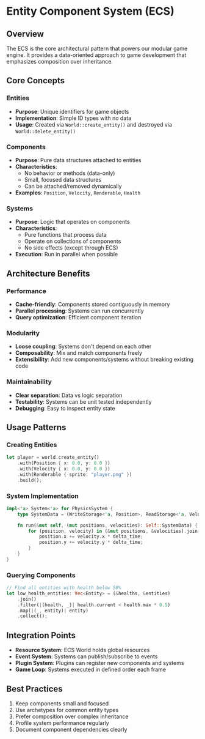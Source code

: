 # Entity Component System (ECS)

## Overview
The ECS is the core architectural pattern that powers our modular game engine. It provides a data-oriented approach to game development that emphasizes composition over inheritance.

## Core Concepts

### Entities
- **Purpose**: Unique identifiers for game objects
- **Implementation**: Simple ID types with no data
- **Usage**: Created via `World::create_entity()` and destroyed via `World::delete_entity()`

### Components
- **Purpose**: Pure data structures attached to entities
- **Characteristics**:
  - No behavior or methods (data-only)
  - Small, focused data structures
  - Can be attached/removed dynamically
- **Examples**: `Position`, `Velocity`, `Renderable`, `Health`

### Systems
- **Purpose**: Logic that operates on components
- **Characteristics**:
  - Pure functions that process data
  - Operate on collections of components
  - No side effects (except through ECS)
- **Execution**: Run in parallel when possible

## Architecture Benefits

### Performance
- **Cache-friendly**: Components stored contiguously in memory
- **Parallel processing**: Systems can run concurrently
- **Query optimization**: Efficient component iteration

### Modularity
- **Loose coupling**: Systems don't depend on each other
- **Composability**: Mix and match components freely
- **Extensibility**: Add new components/systems without breaking existing code

### Maintainability
- **Clear separation**: Data vs logic separation
- **Testability**: Systems can be unit tested independently
- **Debugging**: Easy to inspect entity state

## Usage Patterns

### Creating Entities
```rust
let player = world.create_entity()
    .with(Position { x: 0.0, y: 0.0 })
    .with(Velocity { x: 0.0, y: 0.0 })
    .with(Renderable { sprite: "player.png" })
    .build();
```

### System Implementation
```rust
impl<'a> System<'a> for PhysicsSystem {
    type SystemData = (WriteStorage<'a, Position>, ReadStorage<'a, Velocity>);

    fn run(&mut self, (mut positions, velocities): Self::SystemData) {
        for (position, velocity) in (&mut positions, &velocities).join() {
            position.x += velocity.x * delta_time;
            position.y += velocity.y * delta_time;
        }
    }
}
```

### Querying Components
```rust
// Find all entities with health below 50%
let low_health_entities: Vec<Entity> = (&healths, &entities)
    .join()
    .filter(|(health, _)| health.current < health.max * 0.5)
    .map(|(_, entity)| entity)
    .collect();
```

## Integration Points
- **Resource System**: ECS World holds global resources
- **Event System**: Systems can publish/subscribe to events
- **Plugin System**: Plugins can register new components and systems
- **Game Loop**: Systems executed in defined order each frame

## Best Practices
1. Keep components small and focused
2. Use archetypes for common entity types
3. Prefer composition over complex inheritance
4. Profile system performance regularly
5. Document component dependencies clearly